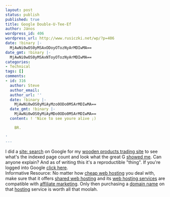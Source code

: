 ```yaml
---
layout: post
status: publish
published: true
title: Google Double-U-Tee-Ef
author: János
wordpress_id: 406
wordpress_url: http://www.rusiczki.net/wp/?p=406
date: !binary |-
  MjAwNi0wOS0yMSAxODoyOTozNyArMDIwMA==
date_gmt: !binary |-
  MjAwNi0wOS0yMSAxNToyOTozNyArMDIwMA==
categories:
- Technical
tags: []
comments:
- id: 316
  author: Steve
  author_email: 
  author_url: ''
  date: !binary |-
    MjAwNi0wOS0yMiAyMzo0ODo0MSArMDIwMA==
  date_gmt: !binary |-
    MjAwNi0wOS0yMiAyMDo0ODo0MSArMDIwMA==
  content: ! 'Nice to see youre alive ;)

    BR.

'
---
```

<p>I did a <a href="http://www.google.com/help/features.html#sitesearch">site: search</a> on Google for my <a href="http://www.woodprofit.com">wooden products trading site</a> to see what's the indexed page count and look what the great G <a href="http://www.rusiczki.net/blog/blogpics/woodprofit-site-search.php">showed me</a>. Can anyone explain? And as of writing this it's a reproductible "thing". If you're logged into Google <a href="http://www.google.com/search?q=site%3Awoodprofit.com">click here</a>.<br />
Informative Resource: No matter how <a href="http://www.thehostplanet.com">cheap web hosting</a> you deal with, make sure that it offers <a href="http://www.asharedhosting.com">shared web hosting</a> and its <a href="http://www.hostqueue.com">web hosting services</a> are compatible with <a href="http://www.affiliateladder.net">affiliate marketing</a>. Only then purchasing a <a href="http://www.iseeq.co.uk/c/domain-registration.htm">domain name</a> on that <a href="http://www.iseeq.com/c/web-hosting.htm">hosting</a> service is worth all that moolah.</p>
